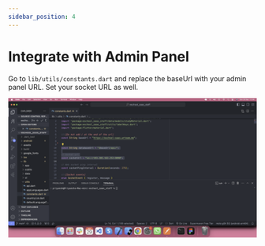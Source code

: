 ```yaml
---
sidebar_position: 4
---
```


# Integrate with Admin Panel

Go to `lib/utils/constants.dart` and replace the baseUrl with your admin panel URL. Set your socket URL as well.

![e-School SaaS](../../static/images/installation/app/changeDatabaseUrl.png) 